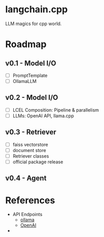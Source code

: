 # langchain.cpp

LLM magics for cpp world.

# Roadmap

## v0.1 - Model I/O

* [ ] PromptTemplate
* [ ] OllamaLLM

## v0.2 - Model I/O

* [ ] LCEL Composition: Pipeline & parallelism
* [ ] LLMs: OpenAI API, llama.cpp

## v0.3 - Retriever

* [ ] faiss vectorstore
* [ ] document store
* [ ] Retriever classes
* [ ] official package release

## v0.4 - Agent

# References


* API Endpoints
  * [ollama](https://github.com/jmorganca/ollama/blob/main/docs/api.md)
  * [OpenAI](https://platform.openai.com/docs/api-reference)
* 